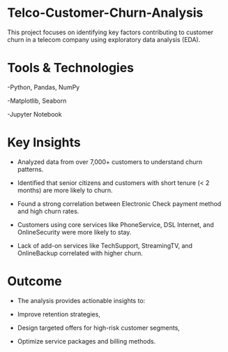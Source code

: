 # Telco-Customer-Churn-Analysis

This project focuses on identifying key factors contributing to customer churn in a telecom company using exploratory data analysis (EDA).

# Tools & Technologies

-Python, Pandas, NumPy

-Matplotlib, Seaborn

-Jupyter Notebook

# Key Insights

- Analyzed data from over 7,000+ customers to understand churn patterns.

- Identified that senior citizens and customers with short tenure (< 2 months) are more likely to churn.

- Found a strong correlation between Electronic Check payment method and high churn rates.

- Customers using core services like PhoneService, DSL Internet, and OnlineSecurity were more likely to stay.

- Lack of add-on services like TechSupport, StreamingTV, and OnlineBackup correlated with higher churn.

# Outcome

- The analysis provides actionable insights to:

- Improve retention strategies,

- Design targeted offers for high-risk customer segments,

- Optimize service packages and billing methods.
